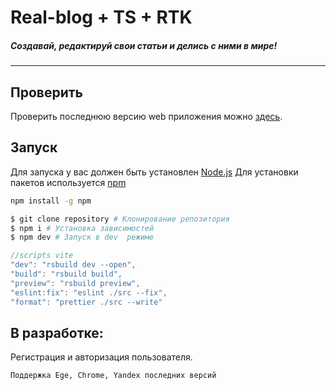 # Real-blog + TS + RTK

##### Cоздавай, редактируй свои статьи и делись с ними в мире!

---

## Проверить

Проверить последнюю версию web приложения можно [здесь](https://real-blog-x.vercel.app/).

## Запуск

Для запуска у вас должен быть установлен [Node.js](http://nodejs.org)
Для установки пакетов используется [npm](https://www.npmjs.com)

```bash
npm install -g npm
```

```bash
$ git clone repository # Клонирование репозитория
$ npm i # Установка зависимостей
$ npm dev # Запуск в dev  режиме
```

```js
//scripts vite
"dev": "rsbuild dev --open",
"build": "rsbuild build",
"preview": "rsbuild preview",
"eslint:fix": "eslint ./src --fix",
"format": "prettier ./src --write"
```

## В разработке:
Регистрация и авторизация пользователя.


`Поддержка Ege, Chrome, Yandex последних версий`

